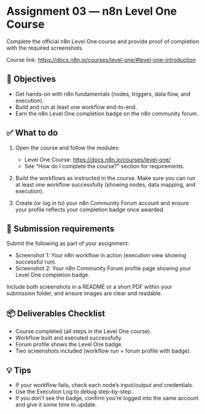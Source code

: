 # Assignment 03 — n8n Level One Course

Complete the official n8n Level One course and provide proof of completion with the required screenshots.

Course link: https://docs.n8n.io/courses/level-one/#level-one-introduction

## 🎯 Objectives

- Get hands-on with n8n fundamentals (nodes, triggers, data flow, and execution).
- Build and run at least one workflow end-to-end.
- Earn the n8n Level One completion badge on the n8n community forum.

## ✅ What to do

1. Open the course and follow the modules:

   - Level One Course: https://docs.n8n.io/courses/level-one/
   - See “How do I complete the course?” section for requirements.

2. Build the workflows as instructed in the course. Make sure you can run at least one workflow successfully (showing nodes, data mapping, and execution).

3. Create (or log in to) your n8n Community Forum account and ensure your profile reflects your completion badge once awarded.

## 📝 Submission requirements

Submit the following as part of your assignment:

- Screenshot 1: Your n8n workflow in action (execution view showing successful run).
- Screenshot 2: Your n8n Community Forum profile page showing your Level One completion badge.

Include both screenshots in a README or a short PDF within your submission folder, and ensure images are clear and readable.

## 📦 Deliverables Checklist

- Course completed (all steps in the Level One course).
- Workflow built and executed successfully.
- Forum profile shows the Level One badge.
- Two screenshots included (workflow run + forum profile with badge).

## 💡 Tips

- If your workflow fails, check each node’s input/output and credentials.
- Use the Execution Log to debug step-by-step.
- If you don’t see the badge, confirm you’re logged into the same account and give it some time to update.
